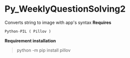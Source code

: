 # Py_WeeklyQuestionSolving2
Converts string to image with app's syntax
**Requires**
```py
Python-PIL ( Pillov )
```
__Requirement installation__
> python -m pip install pillov
